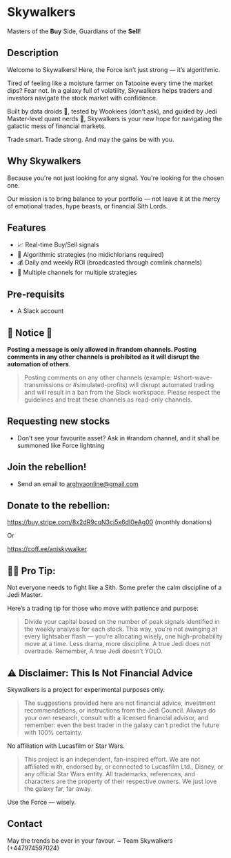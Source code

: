 # Skywalkers
Masters of the **Buy** Side, Guardians of the **Sell**!

## Description
Welcome to Skywalkers! Here, the Force isn’t just strong — it’s algorithmic.

Tired of feeling like a moisture farmer on Tatooine every time the market dips? Fear not. In a galaxy full of volatility, Skywalkers helps traders and investors navigate the stock market with confidence.

Built by data droids 🤖, tested by Wookiees (don’t ask), and guided by Jedi Master-level quant nerds 🤔, Skywalkers is your new hope for navigating the galactic mess of financial markets.

Trade smart. Trade strong. And may the gains be with you.

## Why Skywalkers
Because you're not just looking for any signal. You're looking for the chosen one.

Our mission is to bring balance to your portfolio — not leave it at the mercy of emotional trades, hype beasts, or financial Sith Lords.

## Features
- 📈 Real-time Buy/Sell signals
- 🤖 Algorithmic strategies (no midichlorians required)
- 💰 Daily and weekly ROI (broadcasted through comlink channels)
- 📢 Multiple channels for multiple strategies

## Pre-requisits
- A Slack account

## 🚨 Notice 🚨
**Posting a message is only allowed in \#random channels. Posting comments in any other channels is prohibited as it will disrupt the automation of others**. 
> Posting comments on any other channels (example: \#short-wave-transmissions or \#simulated-profits) will disrupt automated trading and will result in a ban from the Slack workspace. Please respect the guidelines and treat these channels as read-only channels.

## Requesting new stocks
- Don’t see your favourite asset? Ask in \#random channel, and it shall be summoned like Force lightning

## Join the rebellion!
- Send an email to arghyaonline@gmail.com

## Donate to the rebellion:
https://buy.stripe.com/8x2dR9cqN3ci5x6dI0eAg00 (monthly donations)

Or

https://coff.ee/aniskywalker

## 🧘‍♂️ Pro Tip:
Not everyone needs to fight like a Sith. Some prefer the calm discipline of a Jedi Master.

Here’s a trading tip for those who move with patience and purpose:

> Divide your capital based on the number of peak signals identified in the weekly analysis for each stock.
> This way, you’re not swinging at every lightsaber flash — you’re allocating wisely, one high-probability move at a time. Less drama, more discipline. A true Jedi does not overtrade.
> Remember, A true Jedi doesn’t YOLO.

## ⚠️ Disclaimer: This Is Not Financial Advice
Skywalkers is a project for experimental purposes only.
> The suggestions provided here are not financial advice, investment recommendations, or instructions from the Jedi Council.
> Always do your own research, consult with a licensed financial advisor, and remember: even the best trader in the galaxy can’t predict the future with 100% certainty.

No affiliation with Lucasfilm or Star Wars.
> This project is an independent, fan-inspired effort. We are not affiliated with, endorsed by, or connected to Lucasfilm Ltd., Disney, or any official Star Wars entity. All trademarks, references, and characters are the property of their respective owners. We just love the galaxy far, far away.

Use the Force — wisely.





## Contact
May the trends be ever in your favour.
~ Team Skywalkers (+447974597024)

